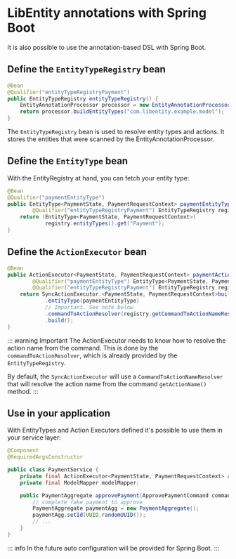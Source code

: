 # LibEntity annotations with Spring Boot

It is also possible to use the annotation-based DSL with Spring Boot. 

## Define the `EntityTypeRegistry` bean

```java
@Bean
@Qualifier("entityTypeRegistryPayment")
public EntityTypeRegistry entityTypeRegistry() {
    EntityAnnotationProcessor processor = new EntityAnnotationProcessor();
    return processor.buildEntityTypes("com.libentity.example.model");
}
```

The `EntityTypeRegistry` bean is used to resolve entity types and actions. It stores the entities that were scanned by the EntityAnnotationProcessor.

## Define the `EntityType` bean

With the EntityRegistry at hand, you can fetch your entity type:

```java
@Bean
@Qualifier("paymentEntityType")
public EntityType<PaymentState, PaymentRequestContext> paymentEntityType(
        @Qualifier("entityTypeRegistryPayment") EntityTypeRegistry registry) {
    return (EntityType<PaymentState, PaymentRequestContext>)
            registry.entityTypes().get("Payment");
}
```
## Define the `ActionExecutor` bean

```java
@Bean
public ActionExecutor<PaymentState, PaymentRequestContext> paymentActionExecutor(
        @Qualifier("paymentEntityType") EntityType<PaymentState, PaymentRequestContext> paymentEntityType,
        @Qualifier("entityTypeRegistryPayment") EntityTypeRegistry registry) {
    return SyncActionExecutor.<PaymentState, PaymentRequestContext>builder()
            .entityType(paymentEntityType)
            // Important. See note below
            .commandToActionResolver(registry.getCommandToActionNameResolver())
            .build();
}

```

::: warning Important
The ActionExecutor needs to know how to resolve the action name from the command. This is done by the `commandToActionResolver`, which is already provided by the `EntityTypeRegistry`.

By default, the `SyncActionExecutor` will use a `CommandToActionNameResolver` that will resolve the action name from the command `getActionName()` method.
:::

## Use in your application

With EntityTypes and Action Executors defined it's possible to use them in your service layer:

```java
@Component
@RequiredArgsConstructor

public class PaymentService {
    private final ActionExecutor<PaymentState, PaymentRequestContext> actionExecutor;
    private final ModelMapper modelMapper;

    public PaymentAggregate approvePayment(ApprovePaymentCommand command) {
        // complete fake payment to approve
        PaymentAggregate paymentAgg = new PaymentAggregate();
        paymentAgg.setId(UUID.randomUUID());
        // ...
    }
}
```

::: info
In the future auto configuration will be provided for Spring Boot.
:::